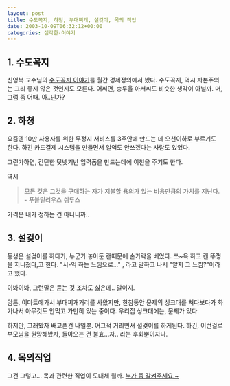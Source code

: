 ```yaml
---
layout: post
title: 수도꼭지, 하청, 부대찌개, 설겆이, 목의 직업
date: 2003-10-09T06:32:12+00:00
categories: 심각한-이야기
---
```

<h2>1. 수도꼭지</h2>

신영복 교수님의 <a href="http://blue.skhu.ac.kr/~ybshin/s331.htm">수도꼭지 이야기</a>를 월간 경제정의에서 봤다. 수도꼭지, 역시 자본주의는 그리 좋지 않은 것인지도 모른다. 어쩌면, 송두율 아저씨도 비슷한 생각이 아닐까. 머, 그럼 좀 어때. 아..닌가?

<h2>2. 하청</h2>

요즘엔 10만 사용자를 위한 무정지 서비스를 3주안에 만드는 데 오천이하로 부르기도 한다. 하긴 카드결제 시스템을 만들면서 일억도 안쓰겠다는 사람도 있었다.

그런가하면, 간단한 닷넷기반 입력폼을 만드는데에 이천을 주기도 한다.

역시

<blockquote>모든 것은 그것을 구매하는 자가 지불할 용의가 있는 비용만큼의 가치를 지닌다.
- 푸블릴리우스 쉬루스</blockquote>

가격은 내가 정하는 건 아니니까..

<h2>3. 설겆이</h2>

동생은 설겆이를 하다가, 누군가 놓아둔 캔때문에 손가락을 베었다. 쓰~윽 하고 캔 뚜껑을 지니쳤다,고 한다. "시-익 하는 느낌으로..." , 라고 말하고 나서 "알지 그 느낌?"이라고 했다.

이봐이봐, 그런말은 듣는 것 조차도 싫은데.. 말이지.

암튼, 이마트에가서 부대찌개거리를 사왔지만, 한참동안 문제의 싱크대를 쳐다보다가 화가나서 아무것도 안먹고 가만히 있는 중이다. 우리집 싱크대에는, 문제가 있다.

하지만, 그래봤자 배고픈건 나일뿐. 어그적 거리면서 설겆이를 하게된다. 하긴, 이런걸로 부모님을 원망해봤자, 돌아오는 건 불효...자.. 라는 후회뿐이자나.

<h2>4. 목의직업</h2>

그건 그렇고... 목과 관련한 직업이 도대체 뭘까. <a href="http://jinto.pe.kr/logs/archives/000294.html">누가 좀 갈켜주세요.~</a>
